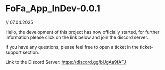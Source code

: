 # FoFa_App_InDev-0.0.1

// 07.04.2025

Hello, the development of this project has now officially started, for further information please click on the link below and join the discord server.

If you have any questions, please feel free to open a ticket in the ticket-support section.

Link to the Discord Server: https://discord.gg/bUgAa9fAFJ
